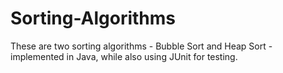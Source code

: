 # Sorting-Algorithms
These are two sorting algorithms - Bubble Sort and Heap Sort - implemented in Java, while also using JUnit for testing.
